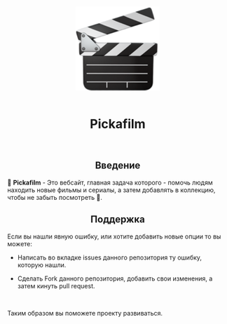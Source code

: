 <div align="center">
	<a href="https://pickafilm.ru/main">
		<img src="https://github.com/22hlebushek22/pickafilm/blob/master/assets/static/android-chrome-192x192.png">
	</a>
</div>

<br>

<h1 align="center">Pickafilm</h1>

<br>

<h2 align="center">Введение</h2>
🎥 <strong>Pickafilm</strong> - Это вебсайт, главная задача которого - помочь людям находить новые фильмы и сериалы, а затем добавлять в коллекцию, чтобы не забыть посмотреть 🍿.

<br>

<h2 align="center">Поддержка</h2>
Если вы нашли явную ошибку, или хотите добавить новые опции то вы можете:

<br>

- Написать во вкладке issues данного репозитория ту ошибку, которую нашли.

- Сделать Fork данного репозитория, добавить свои изменения, а затем кинуть pull request.

<br>

Таким образом вы поможете проекту развиваться.


